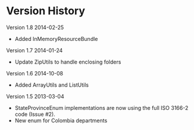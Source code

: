 Version History
===============
Version 1.8 2014-02-25
* Added InMemoryResourceBundle

Version 1.7 2014-01-24
* Update ZipUtils to handle enclosing folders

Version 1.6 2014-10-08
* Added ArrayUtils and ListUtils

Version 1.5 2013-03-04
* StateProvinceEnum implementations are now using the full ISO 3166-2 code (Issue #2).
* New enum for Colombia departments